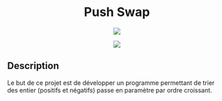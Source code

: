 <h1 align="center">
Push Swap
</h1> 
<p align="center">
<img src="https://img.shields.io/badge/C-00599C?style=for-the-badge&logo=c&logoColor=white" />
</p>
<p align="center">
<img src="https://img.shields.io/badge/42_Nice-000" />
</p>


## Description

Le but de ce projet est de développer un programme permettant de trier des entier (positifs et négatifs) passe en paramètre par ordre croissant. 
